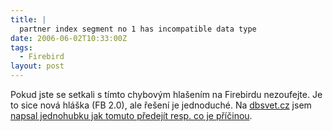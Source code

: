 ```yaml
---
title: |
  partner index segment no 1 has incompatible data type
date: 2006-06-02T10:33:00Z
tags:
  - Firebird
layout: post
---
```

Pokud jste se setkali s tímto chybovým hlašením na Firebirdu nezoufejte. Je to sice nová hláška (FB 2.0), ale řešení je jednoduché. Na [dbsvet.cz][1] jsem [napsal jednohubku jak tomuto předejít resp. co je příčinou][2].

[1]: http://www.dbsvet.cz/
[2]: http://www.dbsvet.cz/view.php?cisloclanku=2006060201